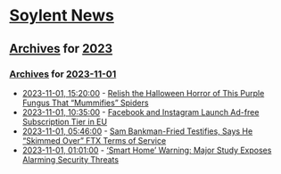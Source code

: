 # [Soylent News](../../../README.md)

## [Archives](../../index.md) for [2023](../index.md)

### [Archives](../../index.md) for [2023-11-01](index.md)

* [2023-11-01, 15:20:00](https://soylentnews.org/article.pl?sid=23/11/01/1040258&from=rss) - [Relish the Halloween Horror of This Purple Fungus That “Mummifies” Spiders](https://soylentnews.org/article.pl?sid=23/11/01/1040258&from=rss)
* [2023-11-01, 10:35:00](https://soylentnews.org/article.pl?sid=23/10/31/0948253&from=rss) - [Facebook and Instagram Launch Ad-free Subscription Tier in EU](https://soylentnews.org/article.pl?sid=23/10/31/0948253&from=rss)
* [2023-11-01, 05:46:00](https://soylentnews.org/article.pl?sid=23/10/31/0147204&from=rss) - [Sam Bankman-Fried Testifies, Says He “Skimmed Over” FTX Terms of Service](https://soylentnews.org/article.pl?sid=23/10/31/0147204&from=rss)
* [2023-11-01, 01:01:00](https://soylentnews.org/article.pl?sid=23/10/31/0142228&from=rss) - [‘Smart Home’ Warning: Major Study Exposes Alarming Security Threats](https://soylentnews.org/article.pl?sid=23/10/31/0142228&from=rss)
